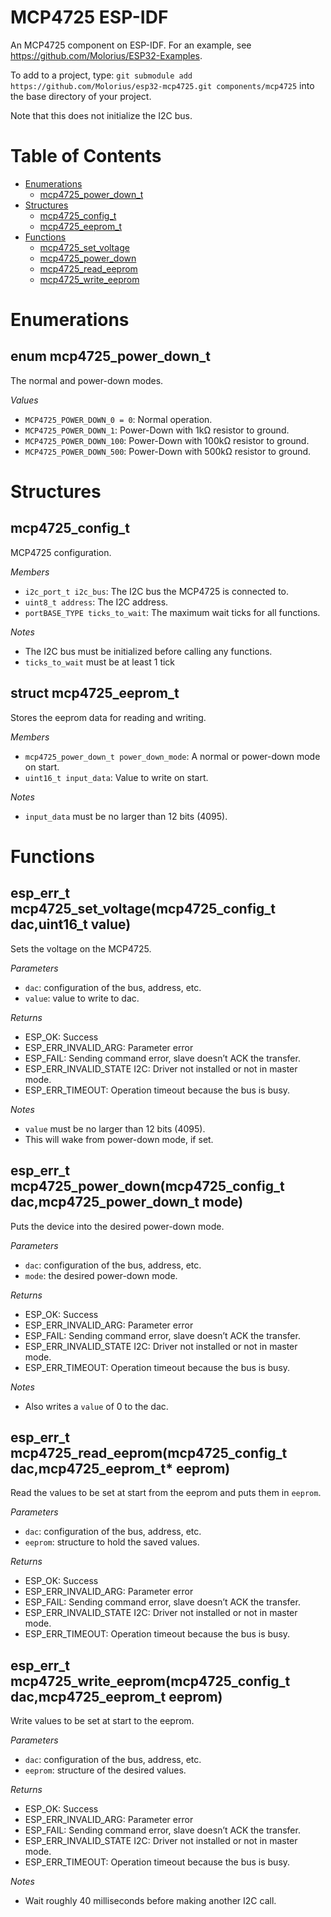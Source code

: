 MCP4725 ESP-IDF
===============

An MCP4725 component on ESP-IDF. For an example, see https://github.com/Molorius/ESP32-Examples.

To add to a project, type: 
`git submodule add https://github.com/Molorius/esp32-mcp4725.git components/mcp4725`
into the base directory of your project.

Note that this does not initialize the I2C bus.

Table of Contents
=================
* [Enumerations](#enumerations)
  * [mcp4725_power_down_t](#enum-mcp4725_power_down_t)
* [Structures](#structures)
  * [mcp4725_config_t](#struct-mcp4725_config_t)
  * [mcp4725_eeprom_t](#struct-mcp4725_eeprom_t)
* [Functions](#functions)
  * [mcp4725_set_voltage](#esp_err_t-mcp4725_set_voltagemcp4725_config_t-dacuint16_t-value)
  * [mcp4725_power_down](#esp_err_t-mcp4725_power_downmcp4725_config_t-dacmcp4725_power_down_t-mode)
  * [mcp4725_read_eeprom](#esp_err_t-mcp4725_read_eeprommcp4725_config_t-dacmcp4725_eeprom_t-eeprom)
  * [mcp4725_write_eeprom](#esp_err_t-mcp4725_write_eeprommcp4725_config_t-dacmcp4725_eeprom_t-eeprom)

Enumerations
============

enum mcp4725_power_down_t
-------------------------

The normal and power-down modes.

*Values*
  * `MCP4725_POWER_DOWN_0 = 0`: Normal operation.
  * `MCP4725_POWER_DOWN_1`: Power-Down with 1kΩ resistor to ground.
  * `MCP4725_POWER_DOWN_100`: Power-Down with 100kΩ resistor to ground.
  * `MCP4725_POWER_DOWN_500`: Power-Down with 500kΩ resistor to ground.


Structures
==========

mcp4725_config_t
----------------

MCP4725 configuration.

*Members*
  * `i2c_port_t i2c_bus`: The I2C bus the MCP4725 is connected to.
  * `uint8_t address`: The I2C address.
  * `portBASE_TYPE ticks_to_wait`: The maximum wait ticks for all functions.

*Notes*
  * The I2C bus must be initialized before calling any functions.
  * `ticks_to_wait` must be at least 1 tick


struct mcp4725_eeprom_t
-----------------------

Stores the eeprom data for reading and writing.

*Members*
  * `mcp4725_power_down_t power_down_mode`: A normal or power-down mode on start.
  * `uint16_t input_data`: Value to write on start.

*Notes*
  * `input_data` must be no larger than 12 bits (4095).


Functions
=========

esp_err_t mcp4725_set_voltage(mcp4725_config_t dac,uint16_t value)
------------------------------------------------------------------

Sets the voltage on the MCP4725.

*Parameters*
  * `dac`: configuration of the bus, address, etc.
  * `value`: value to write to dac.

*Returns*
  * ESP_OK: Success
  * ESP_ERR_INVALID_ARG: Parameter error
  * ESP_FAIL: Sending command error, slave doesn’t ACK the transfer.
  * ESP_ERR_INVALID_STATE I2C: Driver not installed or not in master mode.
  * ESP_ERR_TIMEOUT: Operation timeout because the bus is busy.

*Notes* 
  * `value` must be no larger than 12 bits (4095).
  * This will wake from power-down mode, if set.


esp_err_t mcp4725_power_down(mcp4725_config_t dac,mcp4725_power_down_t mode)
----------------------------------------------------------------------------

Puts the device into the desired power-down mode. 

*Parameters*
  * `dac`: configuration of the bus, address, etc.
  * `mode`: the desired power-down mode.

*Returns*
  * ESP_OK: Success
  * ESP_ERR_INVALID_ARG: Parameter error
  * ESP_FAIL: Sending command error, slave doesn’t ACK the transfer.
  * ESP_ERR_INVALID_STATE I2C: Driver not installed or not in master mode.
  * ESP_ERR_TIMEOUT: Operation timeout because the bus is busy.

*Notes*
  * Also writes a `value` of 0 to the dac.


esp_err_t mcp4725_read_eeprom(mcp4725_config_t dac,mcp4725_eeprom_t* eeprom)
----------------------------------------------------------------------------

Read the values to be set at start from the eeprom and puts them in `eeprom`.

*Parameters*
  * `dac`: configuration of the bus, address, etc.
  * `eeprom`: structure to hold the saved values.

*Returns*
  * ESP_OK: Success
  * ESP_ERR_INVALID_ARG: Parameter error
  * ESP_FAIL: Sending command error, slave doesn’t ACK the transfer.
  * ESP_ERR_INVALID_STATE I2C: Driver not installed or not in master mode.
  * ESP_ERR_TIMEOUT: Operation timeout because the bus is busy.


esp_err_t mcp4725_write_eeprom(mcp4725_config_t dac,mcp4725_eeprom_t eeprom)
----------------------------------------------------------------------------

Write values to be set at start to the eeprom.

*Parameters*
  * `dac`: configuration of the bus, address, etc.
  * `eeprom`: structure of the desired values.

*Returns*
  * ESP_OK: Success
  * ESP_ERR_INVALID_ARG: Parameter error
  * ESP_FAIL: Sending command error, slave doesn’t ACK the transfer.
  * ESP_ERR_INVALID_STATE I2C: Driver not installed or not in master mode.
  * ESP_ERR_TIMEOUT: Operation timeout because the bus is busy.

*Notes*
  * Wait roughly 40 milliseconds before making another I2C call.
